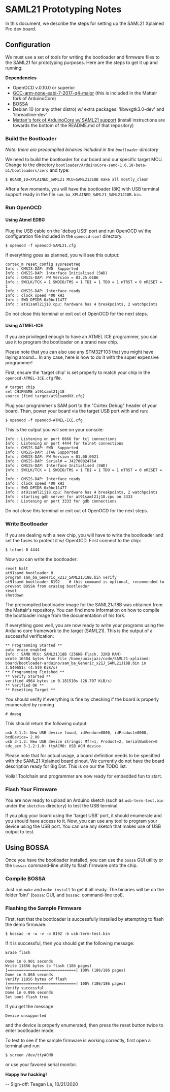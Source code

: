 # SAML21 Prototyping Notes

In this document, we describe the steps for setting up the SAML21 Xplained Pro dev board.

## Configuration

We must use a set of tools for writing the bootloader and firmware files to the SAML21 for prototyping purposes. Here are the steps to get it up and running:

**Dependencies**

- OpenOCD v.0.10.0 or superior
- [GCC-arm-none-eabi-7-2017-q4-major](https://developer.arm.com/tools-and-software/open-source-software/developer-tools/gnu-toolchain/gnu-rm/downloads) (this is included in the Mattair fork of ArduinoCore)
- [BOSSA](https://github.com/shumatech/BOSSA/releases)
- Debian 10 (or any other distro) w/ extra packages: 'libwxgtk3.0-dev' and 'libreadline-dev'
- [Mattair's fork of ArduinoCore w/ SAML21 support](https://github.com/mattairtech/ArduinoCore-samd) (install instructions are towards the bottom of the README.md of that repository)

### Build the Bootloader

*Note: there are precompiled binaries included in the `bootloader` directory*

We need to build the bootloader for our board and our specific target MCU. Change to the directory `bootloader/ArduinoCore-samd-1.6.18-beta-b1/bootloaders/zero` and type:

```
$ BOARD_ID=XPLAINED_SAML21 MCU=SAML21J18B make all mostly_clean
```

After a few moments, you will have the bootloader (8K) with USB terminal support ready in the file `sam_ba_XPLAINED_SAML21_SAML21J18B.bin`.

### Run OpenOCD

#### Using Atmel EDBG

Plug the USB cable on the 'debug USB' port and run OpenOCD w/ the configuration file included in the `openocd-conf` directory.

```
$ openocd -f openocd-SAML21.cfg
```
If everything goes as planned, you will see this output:

```
cortex_m reset_config sysresetreq
Info : CMSIS-DAP: SWD  Supported
Info : CMSIS-DAP: Interface Initialised (SWD)
Info : CMSIS-DAP: FW Version = 03.25.01B6
Info : SWCLK/TCK = 1 SWDIO/TMS = 1 TDI = 1 TDO = 1 nTRST = 0 nRESET = 1
Info : CMSIS-DAP: Interface ready
Info : clock speed 400 kHz
Info : SWD DPIDR 0x0bc11477
Info : at91saml21j18.cpu: hardware has 4 breakpoints, 2 watchpoints
```

Do not close this terminal or exit out of OpenOCD for the next steps. 

#### Using ATMEL-ICE

If you are privileged enough to have an ATMEL ICE programmer, you can use it to program the bootloader on a brand new chip. 

Please note that you can also use any STM32F103 that you might have laying around... 
In any case, here is how to do it with the super expensive programmer!

First, ensure the 'target chip' is set properly to match your chip in the `openocd-ATMEL-ICE.cfg` file.

```T
# target chip
set CHIPNAME at91saml21j18
source [find target/at91samdXX.cfg]
```

 Plug your programmer's SAM port to the "Cortex Debug" header of your board. Then, power your board via the target USB port with and run:

```
$ openocd -f openocd-ATMEL-ICE.cfg
```

This is the output you will see on your console:

```
Info : Listening on port 6666 for tcl connections
Info : Listening on port 4444 for telnet connections
Info : CMSIS-DAP: SWD  Supported
Info : CMSIS-DAP: JTAG Supported
Info : CMSIS-DAP: FW Version = 01.00.0021
Info : CMSIS-DAP: Serial# = J42700024764
Info : CMSIS-DAP: Interface Initialised (SWD)
Info : SWCLK/TCK = 1 SWDIO/TMS = 1 TDI = 1 TDO = 1 nTRST = 0 nRESET = 1
Info : CMSIS-DAP: Interface ready
Info : clock speed 400 kHz
Info : SWD DPIDR 0x0bc11477
Info : at91saml21j18.cpu: hardware has 4 breakpoints, 2 watchpoints
Info : starting gdb server for at91saml21j18.cpu on 3333
Info : Listening on port 3333 for gdb connections
```

Do not close this terminal or exit out of OpenOCD for the next steps.

### Write Bootloader

If you are dealing with a new chip, you will have to write the bootloader and set the fuses to protect it w/ OpenOCD. First connect to the chip:

```
$ telnet 0 4444 
```
Now you can write the bootloader:

```
reset halt
at91samd bootloader 0
program sam_ba_Generic_x21J_SAML21J18B.bin verify
at91samd bootloader 8192	# this command is optional, recommended to prevent BOSSA from erasing bootloader
reset
shutdown
```
The precompiled bootloader image for the SAML21J18B was obtained from the Mattair's repository. You can find more information on how to compile the bootloader image from the documentation of his fork.

If everything goes well, you are now ready to write your programs using the Arduino core framework to the target (SAML21). This is the output of a successful verification:

```
** Programming Started **
auto erase enabled
Info : SAMD MCU: SAML21J18B (256KB Flash, 32KB RAM)
wrote 16384 bytes from file /home/unixjazz/code/SAML21-xplained-board/bootloader-arduino/sam_ba_Generic_x21J_SAML21J18B.bin in 3.540651s (4.519 KiB/s)
** Programming Finished **
** Verify Started **
verified 4964 bytes in 0.181510s (26.707 KiB/s)
** Verified OK **
** Resetting Target **
```

You should verify if everything is fine by checking if the board is properly enumerated by running

```
# dmesg
```

This should return the following output:

```
usb 3-1.2: New USB device found, idVendor=0000, idProduct=0000, bcdDevice= 2.00
usb 3-1.2: New USB device strings: Mfr=1, Product=2, SerialNumber=0
cdc_acm 3-1.2:1.0: ttyACM0: USB ACM device
```

Please note that for actual usage, a board definition needs to be specified with the SAML21 Xplained board pinout. We currently do not have the board description ready for Big Dot. This is on our the TODO list.

Voilà! Toolchain and programmer are now ready for embedded fun to start.

### Flash Your Firmware

You are now ready to upload an Arduino sketch (such as `usb-term-test.bin` under the `sketches` directory) to test the USB terminal.

If you plug your board using the 'target USB' port, it should enumerate and you should have access to it. Now, you can use any tool to program your device using the USB port. You can use any sketch that makes use of USB output to test.

## Using BOSSA

Once you have the bootloader installed, you can use the `bossa` GUI utility or the `bossac` command-line utility to flash firmware onto the chip.

### Compile BOSSA

Just run `make` and `make install` to get it all ready. The binaries will be on the folder 'bin/' (`bossa`: GUI, and `bossac`: command-line tool).

### Flashing the Sample Firmware

First, test that the bootloader is successfully installed by attempting to flash the demo firmware:

```
$ bossac -e -w -v -o 8192 -b usb-term-test.bin
```

If it is successful, then you should get the following message:

```
Erase flash

Done in 0.901 seconds
Write 11856 bytes to flash (186 pages)
[==============================] 100% (186/186 pages)
Done in 0.068 seconds
Verify 11856 bytes of flash
[==============================] 100% (186/186 pages)
Verify successful
Done in 0.096 seconds
Set boot flash true
```

If you get the message

```
Device unsupported
```

and the device is properly enumerated, then press the reset button twice to enter bootloader mode.

To test to see if the sample firmware is working correctly, first open a terminal and run

```
$ screen /dev/ttyACM0
```

or use your favored serial monitor.

__Happy hw hacking!__

-- Sign-off: Teagan Le, 10/21/2020
